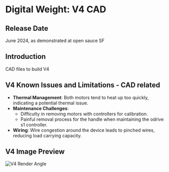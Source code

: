 # Digital Weight: V4 CAD

## Release Date

June 2024, as demonstrated at open sauce SF

## Introduction

CAD files to build V4

## V4 Known Issues and Limitations - CAD related

- **Thermal Management**: Both motors tend to heat up too quickly, indicating a potential thermal issue.
- **Maintenance Challenges**:
  - Difficulty in removing motors with controllers for calibration.
  - Painful removal process for the handle when maintaining the odrive s1 controller.
- **Wiring**: Wire congestion around the device leads to pinched wires, reducing load carrying capacity.

## V4 Image Preview

![V4 Render Angle](v4/images/render_angle.png)
